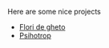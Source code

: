 Here are some nice projects

- [Flori de gheto](https://www.facebook.com/FloriDeGhetou)
- [Psihotrop](https://psihotrop.ro/)